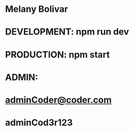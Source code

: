 # Melany Bolivar

# DEVELOPMENT:  npm run dev
# PRODUCTION:   npm start

#  ADMIN:
#  adminCoder@coder.com
#  adminCod3r123


